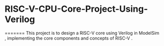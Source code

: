 # RISC-V-CPU-Core-Project-Using-Verilog
=======
This project is to design a RISC-V core using Verilog in ModelSim , implementing the core components and concepts of RISC-V .
